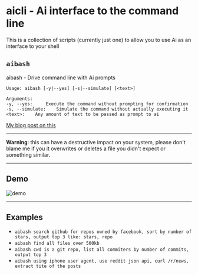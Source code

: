 # aicli - Ai interface to the command line


This is a collection of scripts (currently just one) to allow you to use Ai as an interface to your shell

## `aibash`

aibash - Drive command line with Ai prompts

```
Usage: aibash [-y|--yes] [-s|--simulate] [<text>]

Arguments:
-y, --yes:     Execute the command without prompting for confirmation
-s, --simulate:    Simulate the command without actually executing it
<text>:    Any amount of text to be passed as prompt to ai
```

[My blog post on this](https://earlearlearl.com/posts/aibash-openai-command-line)

---

**Warning**: this can have a destructive impact on your system, please don't blame me if you it overwrites or deletes a file you didn't expect or something similar.

---


## Demo

![demo](https://i.imgur.com/QVlHbwl.gif)


---

## Examples

- `aibash search github for repos owned by facebook, sort by number of stars, output top 3 like: stars, repo`
- `aibash find all files over 500kb`
- `aibash cwd is a git repo, list all commiters by number of commits, output top 3`
- `aibash using iphone user agent, use reddit json api, curl /r/news, extract tite of the posts`





